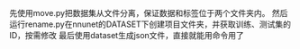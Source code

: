 先使用move.py把数据集从文件分离，保证数据和标签位于两个文件夹内。
然后运行rename.py在nnunet的DATASET下创建项目文件夹，并获取训练、测试集的ID，按需修改
最后使用dataset生成json文件，直接就能用命令用了
